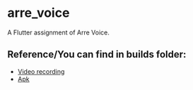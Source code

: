 # arre_voice

A Flutter assignment of Arre Voice.

## Reference/You can find in builds folder:

- [Video recording](https://github.com/Karthick986/arre_voice/blob/main/builds/arre_video_recording.mp4)
- [Apk](https://github.com/Karthick986/arre_voice/blob/main/builds/arre_voice.apk)